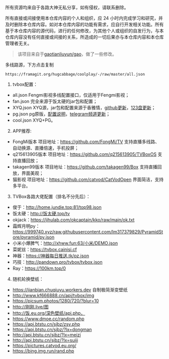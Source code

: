 所有资源均来自于各路大神无私分享，如有侵权，请联系删除。

所有直接或间接使用本仓库内容的个人和组织，应 24 小时内完成学习和研究，并及时删除本仓库内容。如对本仓库内容的功能有需求，应自行开发相关功能。所有基于本仓库内容的源代码，进行的任何修改，为其他个人或组织的自发行为，与本仓库内容没有任何直接或间接的关系，所造成的一切后果亦与本仓库内容和本仓库管理者无关。

> 该项目来自于[gaotianliuyun/gao](https://github.com/gaotianliuyun/gao.git)，做了一些修改。

多线路源，下方点击复制
```shell
https://framagit.org/hugcabbage/coolplay/-/raw/master/all.json
```

1. tvbox配置：
- all.json Fengmi影视多线配置接口，仅适用于Fengmi影视；
- fan.json 完全来源于饭太硬的jar包和配置；
- XYQ.json XYQ源，jar包和配置来源于香雅情，[github更新](https://github.com/xyq254245/xyqonlinerule.git)，[123盘更新](https://www.123pan.com/s/alSeVv-lGO0A.html)；
- pg.json pg原版，[配置说明](README-pg.md)，[telegram频道更新](https://t.me/s/PandaGroovePG)；
- cool.json XYQ+PG。

2. APP推荐:
- FongMi版本  项目地址：https://github.com/FongMi/TV 支持直播多线路、自动换源、直播倍速，手机投屏；
- q215613905版本  项目地址：https://github.com/q215613905/TVBoxOS 支持直播回放；
- takagen99版本  项目地址：https://github.com/takagen99/Box 支持直播回放，界面美观；
- 猫影视  项目地址：https://github.com/catvod/CatVodOpen 界面简洁，支持多平台。

3. TVBox各路大佬配置（排名不分先后）：
- 俊于：http://home.jundie.top:81/top98.json
- 饭太硬：http://饭太硬.top/tv
- okjack：https://jihulab.com/okcaptain/kko/raw/main/ok.txt
- 霜辉月明py：https://999740.xyz/raw.githubusercontent.com/lm317379829/PyramidStore/pyramid/py.json
- 小米小爆脾气：http://xhww.fun:63/小米/DEMO.json
- 菜妮丝：https://tvbox.cainisi.cf
- 神器：https://神器每日推送.tk/pz.json
- 巧技：http://pandown.pro/tvbox/tvbox.json
- Ray：https://100km.top/0

4. 随机轮换壁纸：
- https://jianbian.chuqiuyu.workers.dev 自制极简渐变壁纸
- http://www.kf666888.cn/api/tvbox/img
- https://picsum.photos/1280/720/?blur=10
- http://刚刚.live/图 
- http://饭.eu.org/深色壁纸/api.php，
- https://www.dmoe.cc/random.php
- https://api.btstu.cn/sjbz/zsy.php
- https://api.btstu.cn/sjbz/?lx=dongman
- http://api.btstu.cn/sjbz/?lx=meizi
- http://api.btstu.cn/sjbz/?lx=suiji
- https://pictures.catvod.eu.org/
- https://bing.img.run/rand.php
